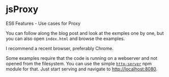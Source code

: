 # jsProxy
ES6 Features - Use cases for Proxy

You can follow along the blog post and look at the exmples one by one, but you can also open `index.html` and browse the examples.

I recommend a recent browser, preferably Chrome.

Some examples require that the code is running on a webserver and not opened from the filesystem. You can use the simple [`http-server`](https://www.npmjs.com/package/http-server) npm module for that. Just start serving and navigate to [http://localhost:8080](http://localhost:8080).
